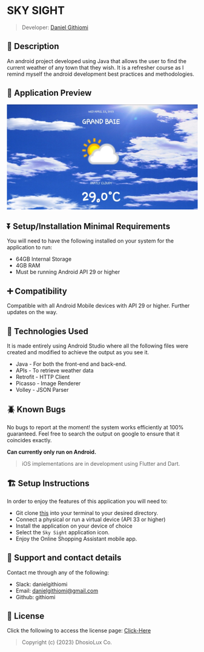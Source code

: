 # SKY SIGHT

> Developer: <a href="http://github.com/githiomi">Daniel Githiomi</a>

## 🚧 Description

An android project developed using Java that allows the user to find the current weather of any town
that they wish. It is a refresher course as I remind myself the android development best practices
and methodologies.

## 👀 Application Preview

![SCREENSHOT](app/src/main/res/drawable/app_screenshot.jpg)

## ⏬ Setup/Installation Minimal Requirements

You will need to have the following installed on your system for the application to run:

* 64GB Internal Storage
* 4GB RAM
* Must be running Android API 29 or higher

## ➕ Compatibility

Compatible with all Android Mobile devices with API 29 or higher.
Further updates on the way.

## 🤖 Technologies Used

It is made entirely using Android Studio where all the following files were created and modified to
achieve the output as you see it.

* Java - For both the front-end and back-end.
* APIs - To retrieve weather data
* Retrofit - HTTP Client
* Picasso - Image Renderer
* Volley - JSON Parser

## 🪲 Known Bugs

No bugs to report at the moment! the system works efficiently at 100% guaranteed. Feel free to
search the output on google to ensure that it coincides exactly.

**Can currently only run on Android.**

> iOS implementations are in development using Flutter and Dart.

## 🏗️ Setup Instructions

In order to enjoy the features of this application you will need to:

* Git clone [this](https://github.com/githiomi/Sky_Sight) into your terminal to your
  desired directory.
* Connect a physical or run a virtual device (API 33 or higher)
* Install the application on your device of choice
* Select the `Sky Sight` application icon.
* Enjoy the Online Shopping Assistant mobile app.

## 📧 Support and contact details

Contact me through any of the following:

* Slack: danielgithiomi
* Email: danielgithiomi@gmail.com
* Github: githiomi

## 📃 License

Click the following to access the license
page: [Click-Here](https://githiomi.github.io/Privacy-Policy/)

> Copyright (c) {2023} DhosioLux Co.
